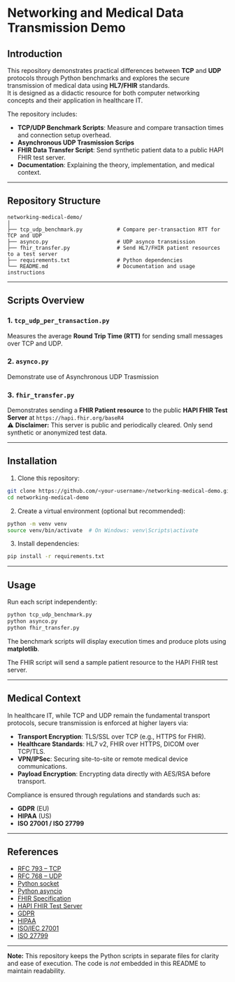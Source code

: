 # Networking and Medical Data Transmission Demo

## Introduction

This repository demonstrates practical differences between **TCP** and **UDP** protocols through Python benchmarks and explores the secure transmission of medical data using **HL7/FHIR** standards.  
It is designed as a didactic resource for both computer networking concepts and their application in healthcare IT.

The repository includes:

- **TCP/UDP Benchmark Scripts**: Measure and compare transaction times and connection setup overhead.
- **Asynchronous UDP Trasmission Scrips**
- **FHIR Data Transfer Script**: Send synthetic patient data to a public HAPI FHIR test server.
- **Documentation**: Explaining the theory, implementation, and medical context.

---

## Repository Structure

```
networking-medical-demo/
│
├── tcp_udp_benchmark.py           # Compare per-transaction RTT for TCP and UDP
├── asynco.py                      # UDP asynco transmission
├── fhir_transfer.py               # Send HL7/FHIR patient resources to a test server
├── requirements.txt               # Python dependencies
└── README.md                      # Documentation and usage instructions
```

---

## Scripts Overview

### 1. `tcp_udp_per_transaction.py`
Measures the average **Round Trip Time (RTT)** for sending small messages over TCP and UDP.

### 2. `asynco.py`
Demonstrate use of Asynchronous UDP Trasmission

### 3. `fhir_transfer.py`
Demonstrates sending a **FHIR Patient resource** to the public **HAPI FHIR Test Server** at `https://hapi.fhir.org/baseR4`  
⚠ **Disclaimer:** This server is public and periodically cleared. Only send synthetic or anonymized test data.

---

## Installation

1. Clone this repository:
```bash
git clone https://github.com/<your-username>/networking-medical-demo.git
cd networking-medical-demo
```

2. Create a virtual environment (optional but recommended):
```bash
python -m venv venv
source venv/bin/activate  # On Windows: venv\Scripts\activate
```

3. Install dependencies:
```bash
pip install -r requirements.txt
```

---

## Usage

Run each script independently:

```bash
python tcp_udp_benchmark.py
python asynco.py
python fhir_transfer.py
```

The benchmark scripts will display execution times and produce plots using **matplotlib**.

The FHIR script will send a sample patient resource to the HAPI FHIR test server.

---

## Medical Context

In healthcare IT, while TCP and UDP remain the fundamental transport protocols, secure transmission is enforced at higher layers via:

- **Transport Encryption**: TLS/SSL over TCP (e.g., HTTPS for FHIR).
- **Healthcare Standards**: HL7 v2, FHIR over HTTPS, DICOM over TCP/TLS.
- **VPN/IPSec**: Securing site-to-site or remote medical device communications.
- **Payload Encryption**: Encrypting data directly with AES/RSA before transport.

Compliance is ensured through regulations and standards such as:
- **GDPR** (EU)
- **HIPAA** (US)
- **ISO 27001 / ISO 27799**

---

## References

- [RFC 793 – TCP](https://datatracker.ietf.org/doc/html/rfc793)
- [RFC 768 – UDP](https://datatracker.ietf.org/doc/html/rfc768)
- [Python socket](https://docs.python.org/3/library/socket.html)
- [Python asyncio](https://docs.python.org/3/library/asyncio.html)
- [FHIR Specification](https://www.hl7.org/fhir/)
- [HAPI FHIR Test Server](https://hapi.fhir.org/)
- [GDPR](https://eur-lex.europa.eu/legal-content/EN/TXT/?uri=CELEX%3A32016R0679)
- [HIPAA](https://www.hhs.gov/hipaa/for-professionals/privacy/index.html)
- [ISO/IEC 27001](https://www.iso.org/isoiec-27001-information-security.html)
- [ISO 27799](https://www.iso.org/standard/62777.html)

---

**Note:** This repository keeps the Python scripts in separate files for clarity and ease of execution. The code is *not* embedded in this README to maintain readability.
